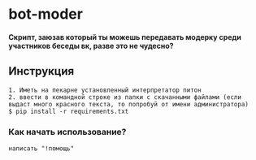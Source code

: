 # bot-moder
#### Скрипт, заюзав который ты можешь передавать модерку среди участников беседы вк, разве это не чудесно?
## Инструкция
    1. Иметь на пекарне установленный интерпретатор питон
    2. ввести в командной строке из папки с скачанными файлами (если выдаст много красного текста, то попробуй от имени администратора) 
    $ pip install -r requirements.txt
    
### Как начать использование?
    написать "!помощь"
